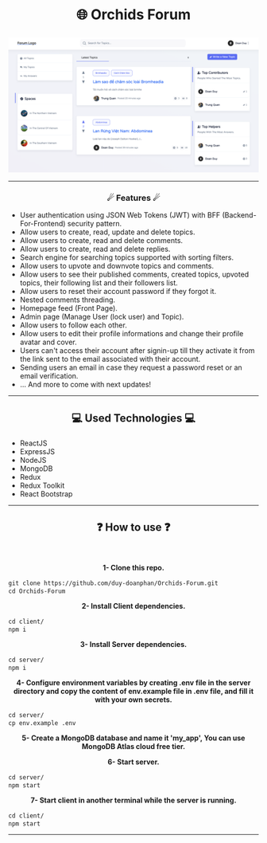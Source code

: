 # <p align="center">🌐 Orchids Forum</p>

<p align="center"><img src="https://github.com/duy-doanphan/Orchids-Forum/blob/main/images/Capture_Forum.png?raw=true" alt="Orchids Forum Capture" style="max-width: 100% !important"></p>


---

### <p align="center">☄ Features ☄</p>

- User authentication using JSON Web Tokens (JWT) with BFF (Backend-For-Frontend) security pattern.
- Allow users to create, read, update and delete topics.
- Allow users to create, read and delete comments.
- Allow users to create, read and delete replies.
- Search engine for searching topics supported with sorting filters.
- Allow users to upvote and downvote topics and comments.
- Allow users to see their published comments, created topics, upvoted topics, their following list and their followers list.
- Allow users to reset their account password if they forgot it.
- Nested comments threading.
- Homepage feed (Front Page).
- Admin page (Manage User (lock user) and Topic).
- Allow users to follow each other.
- Allow users to edit their profile informations and change their profile avatar and cover.
- Users can't access their account after signin-up till they activate it from the link sent to the email associated with their account.
- Sending users an email in case they request a password reset or an email verification.
- ... And more to come with next updates!
  <br>

---

## <p align="center">💻 Used Technologies 💻</p>

- ReactJS
- ExpressJS
- NodeJS
- MongoDB
- Redux
- Redux Toolkit
- React Bootstrap

---

## <p align="center">❓ How to use ❓</p>

<br>
<p align="center"><strong>1- Clone this repo.</strong></p>

```
git clone https://github.com/duy-doanphan/Orchids-Forum.git
cd Orchids-Forum
```

<p align="center"><strong>2- Install Client dependencies.</strong></p>

```
cd client/
npm i
```

<p align="center"><strong>3- Install Server dependencies.</strong></p>

```
cd server/
npm i
```

<p align="center"><strong>4- Configure environment variables by creating .env file in the server directory and copy the content of env.example file in .env file, and fill it with your own secrets.</strong></p>

```
cd server/
cp env.example .env
```

<p align="center"><strong>5- Create a MongoDB database and name it 'my_app', You can use MongoDB Atlas cloud free tier.</strong></p>

<p align="center"><strong>6- Start server.</strong></p>

```
cd server/
npm start
```

<p align="center"><strong>7- Start client in another terminal while the server is running.</strong></p>

```
cd client/
npm start
```

---

